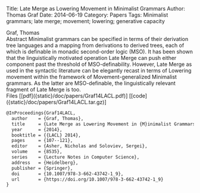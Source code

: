 Title: Late Merge as Lowering Movement in Minimalist Grammars
Author: Thomas Graf
Date: 2014-06-19
Category: Papers
Tags: Minimalist grammars; late merge; movement; lowering; generative capacity

<div markdown class="authors">
Graf, Thomas
</div>

<div markdown class="abstract">
<span id="abstract-title">Abstract</span>
Minimalist grammars can be specified in terms of their derivation tree languages and a mapping from derivations to derived trees, each of which is definable in monadic second-order logic (MSO).
It has been shown that the linguistically motivated operation Late Merge can push either component past the threshold of MSO-definability.
However, Late Merge as used in the syntactic literature can be elegantly recast in terms of Lowering movement within the framework of Movement-generalized Minimalist grammars.
As the latter are MSO-definable, the linguistically relevant fragment of Late Merge is too.
</div>

<div markdown class="files">
<span id="files-title">Files</span>
[[pdf]({static}/doc/papers/Graf14LACL.pdf)]
[[code]({static}/doc/papers/Graf14LACL.tar.gz)]
</div>

~~~latex
@InProceedings{Graf14LACL,
  author	= {Graf, Thomas},
  title		= {Late Merge as Lowering Movement in {M}inimalist Grammars},
  year		= {2014},
  booktitle	= {{LACL} 2014},
  pages		= {107--121},
  editor	= {Asher, Nicholas and Soloviev, Sergei},
  volume	= {8535},
  series	= {Lecture Notes in Computer Science},
  address	= {Heidelberg},
  publisher	= {Springer},
  doi       = {10.1007/978-3-662-43742-1_9},
  url       = {https://doi.org/10.1007/978-3-662-43742-1_9}
}
~~~
